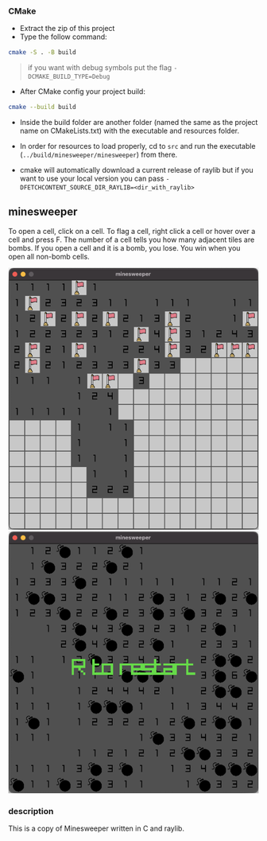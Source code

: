 ### CMake

- Extract the zip of this project
- Type the follow command:

```sh
cmake -S . -B build
```

> if you want with debug symbols put the flag `-DCMAKE_BUILD_TYPE=Debug`

- After CMake config your project build:

```sh
cmake --build build
```

- Inside the build folder are another folder (named the same as the project name on CMakeLists.txt) with the executable and resources folder.
- In order for resources to load properly, cd to `src` and run the executable (`../build/minesweeper/minesweeper`) from there.

- cmake will automatically download a current release of raylib but if you want to use your local version you can pass `-DFETCHCONTENT_SOURCE_DIR_RAYLIB=<dir_with_raylib>` 

## minesweeper

To open a cell, click on a cell.
To flag a cell, right click a cell or hover over a cell and press F.
The number of a cell tells you how many adjacent tiles are bombs.
If you open a cell and it is a bomb, you lose.
You win when you open all non-bomb cells.

![minesweeper](docs/example1.png)
![minesweeper](docs/example2.png)

### description

This is a copy of Minesweeper written in C and raylib.

